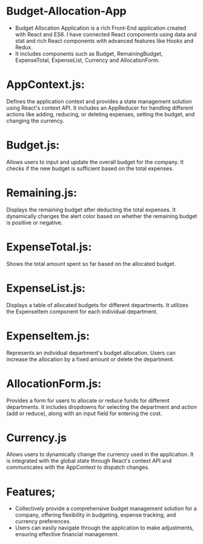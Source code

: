 # Budget-Allocation-App

- Budget Allocation Application is a rich Front-End application created with React and ES6. I have connected React components using data and stat and rich React components with advanced features like Hooks and Redux.
- It includes components such as Budget, RemainingBudget, ExpenseTotal, ExpenseList, Currency and AllocationForm.

# AppContext.js:
Defines the application context and provides a state management solution using React's context API. It includes an AppReducer for handling different actions like adding, reducing, or deleting expenses, setting the budget, and changing the currency.

# Budget.js: 
Allows users to input and update the overall budget for the company. It checks if the new budget is sufficient based on the total expenses.

# Remaining.js: 
Displays the remaining budget after deducting the total expenses. It dynamically changes the alert color based on whether the remaining budget is positive or negative.

# ExpenseTotal.js:
Shows the total amount spent so far based on the allocated budget.

# ExpenseList.js: 
Displays a table of allocated budgets for different departments. It utilizes the ExpenseItem component for each individual department.

# ExpenseItem.js: 
Represents an individual department's budget allocation. Users can increase the allocation by a fixed amount or delete the department.

# AllocationForm.js: 
Provides a form for users to allocate or reduce funds for different departments. It includes dropdowns for selecting the department and action (add or reduce), along with an input field for entering the cost.

# Currency.js
Allows users to dynamically change the currency used in the application. It is integrated with the global state through React's context API and communicates with the AppContext to dispatch changes.

# Features;
- Collectively provide a comprehensive budget management solution for a company, offering flexibility in budgeting, expense tracking, and currency preferences.
- Users can easily navigate through the application to make adjustments, ensuring effective financial management.



  
